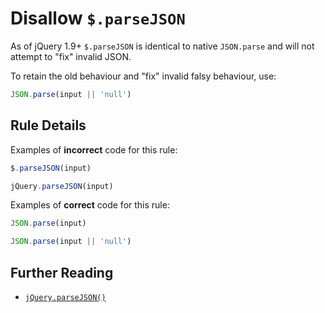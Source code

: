 # Disallow `$.parseJSON`

As of jQuery 1.9+ `$.parseJSON` is identical to native `JSON.parse` and will not
attempt to "fix" invalid JSON.

To retain the old behaviour and "fix" invalid falsy behaviour, use:

```js
JSON.parse(input || 'null')
```

## Rule Details

Examples of **incorrect** code for this rule:

```js
$.parseJSON(input)
```

```js
jQuery.parseJSON(input)
```

Examples of **correct** code for this rule:

```js
JSON.parse(input)
```

```js
JSON.parse(input || 'null')
```

## Further Reading

- [`jQuery.parseJSON()`](http://api.jquery.com/jQuery.parseJSON/)
